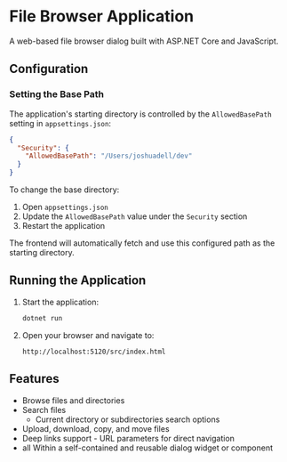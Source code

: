 # File Browser Application

A web-based file browser dialog built with ASP.NET Core and JavaScript.

## Configuration

### Setting the Base Path

The application's starting directory is controlled by the `AllowedBasePath` setting in `appsettings.json`:

```json
{
  "Security": {
    "AllowedBasePath": "/Users/joshuadell/dev"
  }
}
```

To change the base directory:

1. Open `appsettings.json`
2. Update the `AllowedBasePath` value under the `Security` section
3. Restart the application

The frontend will automatically fetch and use this configured path as the starting directory.

## Running the Application

1. Start the application:
   ```bash
   dotnet run
   ```

2. Open your browser and navigate to:
   ```
   http://localhost:5120/src/index.html
   ```

## Features

- Browse files and directories
- Search files 
    - Current directory or subdirectories search options
- Upload, download, copy, and move files
- Deep links support - URL parameters for direct navigation
- all Within a self-contained and reusable dialog widget or component


